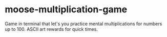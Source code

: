 # moose-multiplication-game
Game in terminal that let's you practice mental multiplications for numbers up to 100. ASCII art rewards for quick times.
